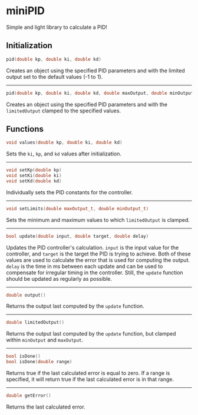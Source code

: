 miniPID
======
Simple and light library to calculate a PID!

Initialization
------
```c++
pid(double kp, double ki, double kd)
```
Creates an object using the specified PID parameters and with the limited output set to the default values (-1 to 1).

---

```c++
pid(double kp, double ki, double kd, double maxOutput, double minOutput)
```
Creates an object using the specified PID parameters and with the `limitedOutput` clamped to the specified values.

Functions
------

```c++
void values(double kp, double ki, double kd)
```
Sets the `ki`, `kp`, and `kd` values after initialization.

---

```c++
void setKp(double kp)
void setKi(double ki)
void setKd(double kd)
```
Individually sets the PID constants for the controller.

---

```c++
void setLimits(double maxOutput_t, double minOutput_t)
```
Sets the minimum and maximum values to which `limitedOutput` is clamped.

---

```c++
bool update(double input, double target, double delay)
```
Updates the PID controller\'s calculation. `input` is the input value for the controller, and `target` is the target the PID is trying to achieve. Both of these values are used to calculate the error that is used for computing the output.
`delay` is the time in ms between each update and can be used to compensate for irregular timing in the controller.
Still, the `update` function should be updated as regularly as possible.

---

```c++
double output()
```
Returns the output last computed by the `update` function.

---

```c++
double limitedOutput()
```
Returns the output last computed by the `update` function, but clamped within `minOutput` and `maxOutput`.

---

```c++
bool isDone()
bool isDone(double range)
```
Returns true if the last calculated error is equal to zero.
If a range is specified, it will return true if the last calculated error is in that range.

---

```c++
double getError()
```
Returns the last calculated error.

